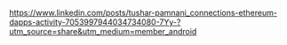https://www.linkedin.com/posts/tushar-pamnani_connections-ethereum-dapps-activity-7053997944034734080-7Yy-?utm_source=share&utm_medium=member_android

